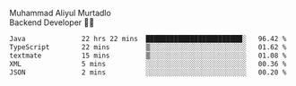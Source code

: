 Muhammad Aliyul Murtadlo
<br>
Backend Developer 👨‍💻
<br>
<!--START_SECTION:waka-->

```txt
Java              22 hrs 22 mins  ████████████████████████░   96.42 %
TypeScript        22 mins         ▒░░░░░░░░░░░░░░░░░░░░░░░░   01.62 %
textmate          15 mins         ▒░░░░░░░░░░░░░░░░░░░░░░░░   01.08 %
XML               5 mins          ░░░░░░░░░░░░░░░░░░░░░░░░░   00.36 %
JSON              2 mins          ░░░░░░░░░░░░░░░░░░░░░░░░░   00.20 %
```

<!--END_SECTION:waka-->
